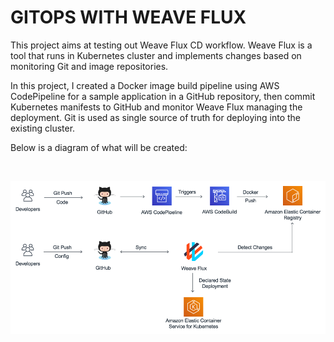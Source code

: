 # GITOPS WITH WEAVE FLUX

This project aims at testing out Weave Flux CD workflow. Weave Flux is a tool that runs in Kubernetes cluster and implements changes based on monitoring Git and image repositories.

In this project, I created a Docker image build pipeline using AWS CodePipeline for a sample application in a GitHub repository, then commit Kubernetes manifests to GitHub and monitor Weave Flux managing the deployment. Git is used as single source of truth for deploying into the existing cluster.

Below is a diagram of what will be created:

<br>

![img](gitops_workflow.png)


